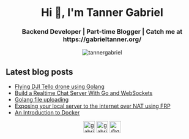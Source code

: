 <h1 align="center">Hi 👋, I'm Tanner Gabriel</h1>
<h3 align="center">Backend Developer | Part-time Blogger | Catch me at https://gabrieltanner.org/</h3>


<p align="center">
<img src="https://github-readme-stats.vercel.app/api?username=tannergabriel&show_icons=true" alt="tannergabriel" />
</p>

## Latest blog posts

<!-- BLOG-POST-LIST:START -->
- [Flying DJI Tello drone using Golang](https://gabrieltanner.org/blog/dji-tello-golang)
- [Build a Realtime Chat Server With Go and WebSockets](https://gabrieltanner.org/blog/realtime-chat-go-websockets)
- [Golang file uploading](https://gabrieltanner.org/blog/golang-file-uploading)
- [Exposing your local server to the internet over NAT using FRP](https://gabrieltanner.org/blog/port-forwarding-frp)
- [An Introduction to Docker](https://gabrieltanner.org/blog/docker-introduction)
<!-- BLOG-POST-LIST:END -->

<p align="center">
<a href="https://dev.to/gabrieltanner" target="blank"><img align="center" src="https://cdn.jsdelivr.net/npm/simple-icons@3.0.1/icons/dev-dot-to.svg" alt="gabrieltanner" height="30" width="30" /></a>
<a href="https://twitter.com/gabrieltanner14" target="blank"><img align="center" src="https://cdn.jsdelivr.net/npm/simple-icons@3.0.1/icons/twitter.svg" alt="gabrieltanner14" height="30" width="30" /></a>
<a href="https://medium.com/@gabrieltanner" target="blank"><img align="center" src="https://cdn.jsdelivr.net/npm/simple-icons@3.0.1/icons/medium.svg" alt="@gabrieltanner" height="30" width="30" /></a>
</p>